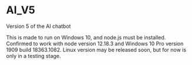 # AI_V5
Version 5 of the AI chatbot

This is made to run on Windows 10, and node.js must be installed.
Confirmed to work with node version 12.18.3 and Windows 10 Pro version 1909 build 18363.1082.
Linux version may be released soon, but for now is only in a testing stage.

